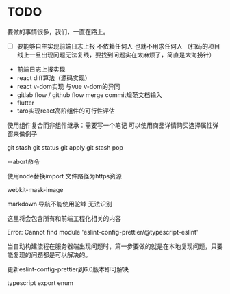# TODO

要做的事情很多，我们，一直在路上。

- [ ] 要能够自主实现前端日志上报 不依赖任何人 也就不用求任何人 （扫码的项目线上一旦出现问题无法复线，要找到问题实在太麻烦了，简直是大海捞针）
- 前端日志上报实现
- react diff算法（源码实现）
- react v-dom实现 与vue v-dom的异同
- gitlab flow  / github flow  merge commit规范文档输入
- flutter
- taro实现react高阶组件的可行性评估

使用组件复合而非组件继承：需要写一个笔记 可以使用商品详情购买选择属性弹窗来做例子




git stash  git status git apply git stash pop


--abort命令

使用node替换import 文件路径为https资源

webkit-mask-image


markdown 导航不能使用驼峰 无法识别

这里将会包含所有和前端工程化相关的内容



Error: Cannot find module 'eslint-config-prettier/@typescript-eslint' 

当自动构建流程在服务器端出现问题时，第一步要做的就是在本地复现问题，只要能复现的问题都是可以解决的。



更新eslint-config-prettier到6.0版本即可解决


typescript export enum